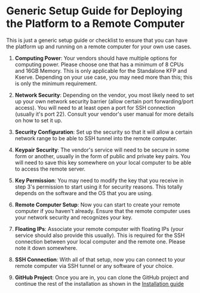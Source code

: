# Generic Setup Guide for Deploying the Platform to a Remote Computer

This is just a generic setup guide or checklist to ensure that you can have the platform up and running on a remote computer for your own use cases.

1. **Computing Power**: Your vendors should have multiple options for computing power. Please choose one that has a minimum of 8 CPUs and 16GB Memory. This is only applicable for the Standalone KFP and Kserve. Depending on your use case, you may need more than this; this is only the minimum requirement.

2. **Network Security**: Depending on the vendor, you most likely need to set up your own network security barrier (allow certain port forwarding/port access). You will need to at least open a port for SSH connection (usually it's port 22). Consult your vendor's user manual for more details on how to set it up.

3. **Security Configuration**: Set up the security so that it will allow a certain network range to be able to SSH tunnel into the remote computer.

4. **Keypair Security**: The vendor's service will need to be secure in some form or another, usually in the form of public and private key pairs. You will need to save this key somewhere on your local computer to be able to access the remote server.

5. **Key Permission**: You may need to modify the key that you receive in step 3's permission to start using it for security reasons. This totally depends on the software and the OS that you are using.

6. **Remote Computer Setup**: Now you can start to create your remote computer if you haven't already. Ensure that the remote computer uses your network security and recognizes your key.

7. **Floating IPs**: Associate your remote computer with floating IPs (your service should also provide this usually). This is required for the SSH connection between your local computer and the remote one. Please note it down somewhere.

8. **SSH Connection**: With all of that setup, now you can connect to your remote computer via SSH tunnel or any software of your choice.

9. **GitHub Project**: Once you are in, you can clone the GitHub project and continue the rest of the installation as shown in the [Installation guide](./tools/CLI-tool/Installations%2Csetups%2Cand%20usage)

